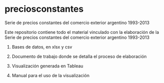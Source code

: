 # preciosconstantes
Serie de precios constantes del comercio exterior argentino 1993-2013


Este repositorio contiene todo el material vinculado con la elaboración de la Serie de precios constantes del comercio exterior argentino 1993-2013


1. Bases de datos, en xlsx y csv


2. Documento de trabajo donde se detalla el proceso de elaboración


3. Visualización generada en Tableau


4. Manual para el uso de la visualización
